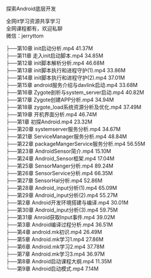 探索Android底层开发

全网it学习资源共享学习<br>全网课程都有，欢迎私聊<br>微信：jerryttom<br>

├──第10章 init启动分析.mp4 41.37M<br> ├──第11章 走入init启动脚本.mp4 34.85M<br> ├──第12章 init脚本解析分析.mp4 46.68M<br> ├──第13章 init脚本执行和进程守护(1).mp4 33.86M<br> ├──第14章 init脚本执行和进程守护(2).mp4 37.01M<br> ├──第15章 android服务介绍与davlink启动.mp4 33.68M<br> ├──第16章 Zygote剖析与system_server启动.mp4 40.82M<br> ├──第17章 Zygote创建APP分析.mp4 34.94M<br> ├──第18章 zygote_load系统资源分析及优化.mp4 37.49M<br> ├──第19章 开机界面分析.mp4 46.74M<br> ├──第1章 初探Android.mp4 23.32M<br> ├──第20章 systemserver服务分析.mp4 34.67M<br> ├──第21章 ServiceManager服务分析.mp4 48.84M<br> ├──第22章 packageMangerService服务分析.mp4 56.55M<br> ├──第23章 AndroidSensor简介.mp4 15.10M<br> ├──第24章 Android_Sensor框架.mp4 17.04M<br> ├──第25章 SensorManger分析.mp4 89.24M<br> ├──第26章 SensorService分析.mp4 66.35M<br> ├──第27章 SensorHal分析.mp4 52.86M<br> ├──第28章 Android_input分析(1).mp4 65.09M<br> ├──第29章 Android_input分析(2).mp4 55.27M<br> ├──第2章 Android开发环境搭建与编译.mp4 30.01M<br> ├──第30章 Android_input分析(3).mp4 59.75M<br> ├──第31章 Anroid获取Input事件.mp4 39.02M<br> ├──第3章 Android编译过程分析.mp4 36.51M<br> ├──第4章 android.mk初识.mp4 26.49M<br> ├──第5章 Android.mk学习1.mp4 27.86M<br> ├──第6章 Android.mk学习2.mp4 37.78M<br> ├──第7章 Android.mk学习3.mp4 36.97M<br> ├──第8章 Android启动课程大纲.mp4 11.35M<br> └──第9章 Android启动模式.mp4 7.14M